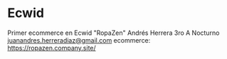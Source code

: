 # Ecwid
Primer ecommerce en Ecwid "RopaZen"
Andrés Herrera
3ro A Nocturno
juanandres.herreradiaz@gmail.com
ecommerce: https://ropazen.company.site/
